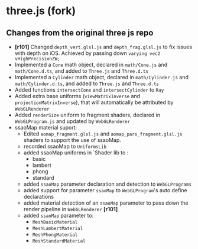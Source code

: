 three.js (fork)
========

## Changes from the original three js repo
- **[r101]** Changed `depth_vert.glsl.js` and `depth_frag.glsl.js` to fix issues 
with depth on iOS. Achieved by passing down `varying vec2 vHighPrecisionZW;`
- Implemented a `Cone` math object, declared in `math/Cone.js` and `math/Cone.d.ts`,
and added to `Three.js` and `Three.d.ts`
- Implemented a `Cylinder` math object, declared in `math/Cylinder.js` and 
`math/Cylinder.d.ts`, and added to `Three.js` and `Three.d.ts`
- Added functions `intersectCone` and `intersectCylinder` to `Ray`
- Added extra base uniforms (`viewMatrixInverse` and `projectionMatrixInverse`), that will automatically be attributed by 
`WebGLRenderer`
- Added `renderSize` uniform to fragment shaders, declared in `WebGLProgram.js`
and updated by `WebGLRenderer`
- ssaoMap material suport:
    - Edited `aomap_fragment.glsl.js` and `aomap_pars_fragment.glsl.js` shaders 
    to support the use of ssaoMap.
    - recorded ssaoMap to `UniformsLib`
    - added ssaoMap uniforms in `Shader lib to :
        - basic
        - lambert
        - phong
        - standard
    - added `ssaoMap` parameter declaration and detection to `WebGLPrograms`
    - added support for parameter `ssaoMap` to `WebGLProgram`'s auto define
    declarations
    - added material detection of an `ssaoMap` parameter to pass down the 
    render pipeline in `WebGLRenderer` **[r101]** 
    - added `ssaoMap` parameter to:
        - `MeshBasicMaterial`
        - `MeshLambertMaterial`
        - `MeshPhongMaterial`
        - `MeshStandardMaterial`
